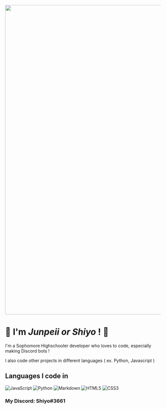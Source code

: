 <img width="1000" src="https://i.ibb.co/17SYSFW/Untitled.png">

# 👋 I'm *Junpeii or Shiyo* ! 👋
I'm a Sophomore Highschooler developer who loves to code, especially making Discord bots !

I also code other projects in different languages ( ex. Python, Javascript )

## Languages I code in
![JavaScript](https://img.shields.io/badge/javascript-%23323330.svg?style=for-the-badge&logo=javascript&logoColor=%23F7DF1E)
![Python](https://img.shields.io/badge/python-3670A0?style=for-the-badge&logo=python&logoColor=ffdd54)
![Markdown](https://img.shields.io/badge/markdown-%23000000.svg?style=for-the-badge&logo=markdown&logoColor=white)
![HTML5](https://img.shields.io/badge/html5-%23E34F26.svg?style=for-the-badge&logo=html5&logoColor=white)
![CSS3](https://img.shields.io/badge/css3-%231572B6.svg?style=for-the-badge&logo=css3&logoColor=white)

### My Discord: Shiyo#3661

